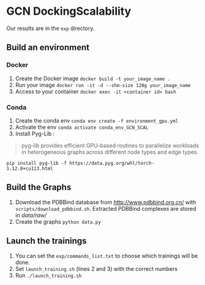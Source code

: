 # GCN DockingScalability

Our results are in the `exp` directory.

## Build an environment
### Docker
1. Create the Docker image `docker build -t your_image_name .`
2. Run your image `docker run -it -d --shm-size 128g your_image_name`
3. Access to your container `docker exec -it <container id> bash`

### Conda

1. Create the conda env `conda env create -f environment_gpu.yml`
2. Activate the env `conda activate conda_env_GCN_SCAL`
3. Install Pyg-Lib :
> pyg-lib provides efficient GPU-based routines to parallelize workloads in heterogeneous graphs across different node types and edge types.

`pip install pyg-lib -f https://data.pyg.org/whl/torch-1.12.0+cu113.html`

## Build the Graphs
1. Download the PDBBind database from http://www.pdbbind.org.cn/ with `scripts/download_pdbbind.sh`. Extracted PDBBind complexes are stored in *data/raw/*
2. Create the graphs `python data.py`

## Launch the trainings
1. You can set the `exp/commands_list.txt` to choose which trainings will be done.
2. Set `launch_training.sh` (lines 2 and 3) with the correct numbers
3. Run `./launch_training.sh`
